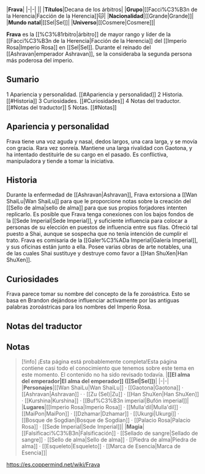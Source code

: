 

|**Frava**|
|-|-|
||
|**Títulos**|Decana de los árbitros|
|**Grupo**|[[Facci%C3%B3n de la Herencia\|Facción de la Herencia]]🐱︎|
|**Nacionalidad**|[[Grande\|Grande]]|
|**Mundo natal**|[[Sel\|Sel]]|
|**Universo**|[[Cosmere\|Cosmere]]|

**Frava** es la [[%C3%81rbitro\|árbitro]] de mayor rango y líder de la [[Facci%C3%B3n de la Herencia\|Facción de la Herencia]] del [[Imperio Rosa\|Imperio Rosa]] en [[Sel\|Sel]]. Durante el reinado del [[Ashravan\|emperador Ashravan]], se la consideraba la segunda persona más poderosa del imperio.

## Sumario

1 Apariencia y personalidad. [[#Apariencia y personalidad]] 
2 Historia. [[#Historia]] 
3 Curiosidades. [[#Curiosidades]] 
4 Notas del traductor. [[#Notas del traductor]] 
5 Notas. [[#Notas]] 


## Apariencia y personalidad
Frava tiene una voz aguda y nasal, dedos largos, una cara larga, y se movía con gracia. Rara vez sonreía. Mantiene una larga rivalidad con Gaotona, y ha intentado destituirle de su cargo en el pasado. Es conflictiva, manipuladora y tiende a tomar la iniciativa.

## Historia
Durante la enfermedad de [[Ashravan\|Ashravan]], Frava extorsiona a [[Wan ShaiLu\|Wan ShaiLu]] para que le proporcione notas sobre la creación del [[Sello de alma\|sello de alma]] para que sus propios forjadores intenten replicarlo. Es posible que Frava tenga conexiones con los bajos fondos de la [[Sede Imperial\|Sede Imperial]], y suficiente influencia para colocar a personas de su elección en puestos de influencia entre sus filas. Ofreció tal puesto a Shai, aunque se sospecha que no tenía intención de cumplir el trato.
Frava es comisaria de la [[Galer%C3%ADa Imperial\|Galería Imperial]], y sus oficinas están junto a ella. Posee varias obras de arte notables, una de las cuales Shai sustituye y destruye como favor a [[Han ShuXen\|Han ShuXen]].

## Curiosidades
Frava parece tomar su nombre del concepto  de la fe zoroástrica. Esto se basa en Brandon dejándose influenciar activamente por las antiguas palabras zoroástricas para los nombres del Imperio Rosa.
## Notas del traductor

## Notas

> [!info] ¡Esta página está probablemente completa!Esta página contiene casi todo el conocimiento que tenemos sobre este tema en este momento.
El contenido no ha sido revisado todavía.
|**[[El alma del emperador\|El alma del emperador]] ([[Sel\|Sel]])**|
|-|-|
|**Personajes**|[[Wan ShaiLu\|Wan ShaiLu]] · [[Gaotona\|Gaotona]] · [[Ashravan\|Ashravan]] ·  · [[Zu (Sel)\|Zu]] · [[Han ShuXen\|Han ShuXen]] · [[Kurshina\|Kurshina]] · [[Buf%C3%B3n imperial\|Bufón imperial]]|
|**Lugares**|[[Imperio Rosa\|Imperio Rosa]] · [[Mulla'dil\|Mulla'dil]] · [[MaiPon\|MaiPon]] · [[Dzhamar\|Dzhamar]] · [[Ukurgi\|Ukurgi]] · [[Bosque de Sogdian\|Bosque de Sogdian]] · [[Palacio Rosa\|Palacio Rosa]] · [[Sede Imperial\|Sede Imperial]]|
|**Magia**|[[Falsificaci%C3%B3n\|Falsificación]] · [[Sellado de sangre\|Sellado de sangre]] · [[Sello de alma\|Sello de alma]] · [[Piedra de alma\|Piedra de alma]] · [[Esqueleto\|Esqueleto]] · [[Marca de Esencia\|Marca de Esencia]]|



https://es.coppermind.net/wiki/Frava